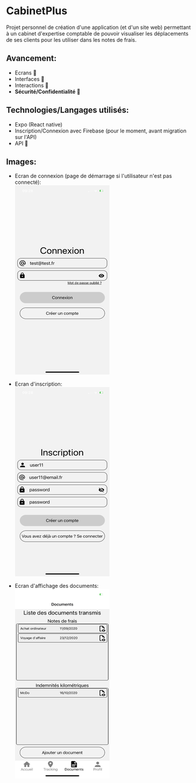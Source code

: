 # CabinetPlus
Projet personnel de création d'une application (et d'un site web) permettant à un cabinet d'expertise comptable de pouvoir visualiser les déplacements de ses clients pour les utiliser dans les notes de frais.

## Avancement:   
* Ecrans :construction:  
* Interfaces :construction:  
* Interactions :construction:  
* **Sécurité/Confidentialité** :construction:  

## Technologies/Langages utilisés:  
* Expo (React native)   
* Inscription/Connexion avec Firebase (pour le moment, avant migration sur l'API)
* API :construction:

## Images:
* Ecran de connexion (page de démarrage si l'utilisateur n'est pas connecté):    
<a href="url"><img src="githubImages/login.PNG" height="512" width="256" ></a></br>   




* Ecran d'inscription:    
<a href="url"><img src="githubImages/registerViewPassword.PNG" height="512" width="256" ></a></br>   



* Ecran d'affichage des documents:    
<a href="url"><img src="githubImages/documents.PNG" height="512" width="256" ></a></br>  
